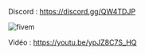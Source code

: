 Discord : https://discord.gg/QW4TDJP

![fivem](https://i.imgur.com/rJypvgc.png)

Vidéo : https://youtu.be/ypJZ8C7S_HQ
